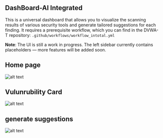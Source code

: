 ## DashBoard-AI Integrated
This is a universal dashboard that allows you to visualize the scanning results of various security tools and generate tailored suggestions for each finding.
It requires a prerequisite workflow, which you can find in the DVWA-T repository:
`.github/workflows/workflow_intotal.yml`

**Note**: The UI is still a work in progress. The left sidebar currently contains placeholders — more features will be added soon.
## Home page
![alt text](image.png)
## Vulunrubility Card
![alt text](image-1.png)
## generate suggestions
![alt text](image-2.png)
